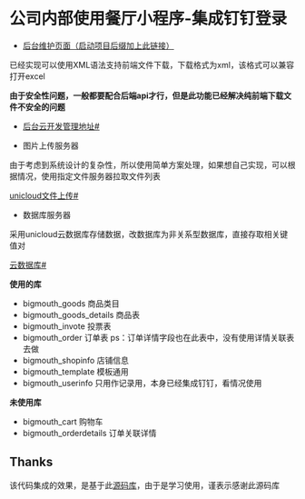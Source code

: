 # 公司内部使用餐厅小程序-集成钉钉登录


* [后台维护页面（启动项目后缀加上此链接）](/pages/admin/index)

已经实现可以使用XML语法支持前端文件下载，下载格式为xml，该格式可以兼容打开excel

**由于安全性问题，一般都要配合后端api才行，但是此功能已经解决纯前端下载文件不安全的问题**

* [后台云开发管理地址#](https://unicloud.dcloud.net.cn/)



* 图片上传服务器

由于考虑到系统设计的复杂性，所以使用简单方案处理，如果想自己实现，可以根据情况，使用指定文件服务器拉取文件列表

[unicloud文件上传#](https://unicloud.dcloud.net.cn/cloud-storage?platform=aliyun&appid=)

* 数据库服务器

采用unicloud云数据库存储数据，改数据库为非关系型数据库，直接存取相关键值对

[云数据库#](https://unicloud.dcloud.net.cn/cloud-database?platform=aliyun&appid=)

__使用的库__
* bigmouth_goods 商品类目
* bigmouth_goods_details 商品表
* bigmouth_invote 投票表
* bigmouth_order 订单表 ps：订单详情字段也在此表中，没有使用详情关联表去做
* bigmouth_shopinfo 店铺信息
* bigmouth_template 模板通用
* bigmouth_userinfo 只用作记录用，本身已经集成钉钉，看情况使用

__未使用库__
* bigmouth_cart 购物车
* bigmouth_orderdetails 订单关联详情


## Thanks

该代码集成的效果，是基于此[源码库](https://github.com/WHaveFun/yipin.git)，由于是学习使用，谨表示感谢此源码库